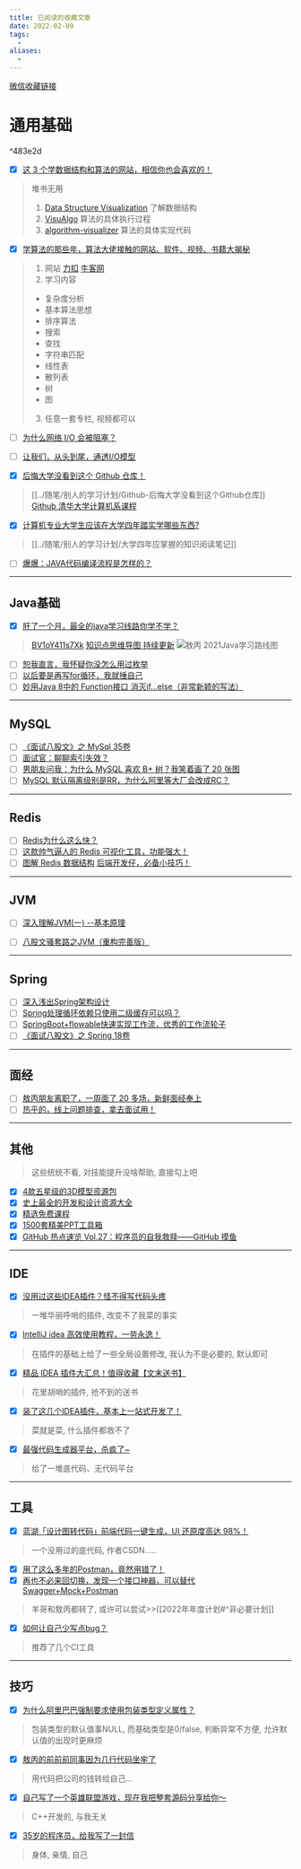 ```yaml
---
title: 已阅读的收藏文章
date: 2022-02-09
tags: 
  - 
aliases: 
  - 
---
```


[微信收藏链接](微信收藏链接.md)

# 通用基础

^483e2d


- [x] [这 3 个学数据结构和算法的网站，相信你也会喜欢的！](http://mp.weixin.qq.com/s?__biz=MzU4ODI1MjA3NQ==&mid=2247488830&idx=1&sn=f1620a5588da32ea4fe47310b770dc63&chksm=fddec3facaa94aec7a3cdc8e4e435cf475b43922941db21bddebce18ebe815480a1d1cff90cf#rd) 
> 堆书无用
> 1. [Data Structure Visualization](https://www.cs.usfca.edu/~galles/visualization/Algorithms.html) 了解数据结构
> 2. [VisuAlgo](https://visualgo.net/zh) 算法的具体执行过程
> 3. [algorithm-visualizer](https://algorithm-visualizer.org/) 算法的具体实现代码

- [x] [学算法的那些年，算法大佬接触的网站、软件、视频、书籍大揭秘](http://mp.weixin.qq.com/s?__biz=MzUyMzQxODM4MA==&mid=2247484313&idx=1&sn=07bc7d35efabd7b98da378487420b8e4&chksm=fa3dadfacd4a24ecd6bba61e7c67db761425fc0caa0bd8c6559aede3770282cc221750e443de#rd) 
> 1. 网站
> [力扣](https://leetcode-cn.com/)
> [牛客网](https://ac.nowcoder.com/acm/home)
> 2. 学习内容
> -   复杂度分析
> -   基本算法思想
> -   排序算法
> -   搜索
> -   查找
> -   字符串匹配
> -   线性表
> -   散列表
> -   树
> -   图
>3. 任意一套专栏, 视频都可以
- [ ] [为什么网络 I/O 会被阻塞？](http://mp.weixin.qq.com/s?__biz=MzAwNDA2OTM1Ng==&mid=2453155350&idx=1&sn=47639c0adf30bd2cab4c5b4cf7bed36f&chksm=8cfd0c95bb8a8583361238b7f02fa5b00770d40f4052ceac8490c12c05b1bba1ba72934953af#rd) 
- [ ] [让我们，从头到尾，通透I/O模型](http://mp.weixin.qq.com/s?__biz=MzAwNDA2OTM1Ng==&mid=2453155372&idx=2&sn=b372bcb1a14ed3816b16100f2064d776&chksm=8cfd0cafbb8a85b9111fdb70205665a64f72698b2d265b2499733fcc0c8a98470d6ac73dd644#rd)

- [x] [后悔大学没看到这个 Github 仓库！](http://mp.weixin.qq.com/s?__biz=MzAwNDA2OTM1Ng==&mid=2453155951&idx=1&sn=b8c48c77e8deb53e8c4db3ee72ef44a5&chksm=8cfd12ecbb8a9bfa4838e6d11a2a9a993d3d8e01fbd3d5a14fa51015bcc5192159538c645736#rd) 
> [[../随笔/别人的学习计划/Github-后悔大学没看到这个Github仓库]]
> [Github 清华大学计算机系课程](https://github.com/PKUanonym/REKCARC-TSC-UHT)

- [x] [计算机专业大学生应该在大学四年踏实学哪些东西?](http://mp.weixin.qq.com/s?__biz=MzUyMzQxODM4MA==&mid=2247484317&idx=1&sn=c7cf4df85fce605123f3e6beae156e1f&chksm=fa3dadfecd4a24e8a165a543233077083293442e941d06cc6066362e43adea756cf857ce4df2#rd) 
> [[../随笔/别人的学习计划/大学四年应掌握的知识阅读笔记]]

- [ ] [爆爆：JAVA代码编译流程是怎样的？](http://mp.weixin.qq.com/s?__biz=MzAwNDA2OTM1Ng==&mid=2453156810&idx=1&sn=b8e7c90ea85775fbe91e2f5aaf0a9ead&chksm=8cfd1149bb8a985f6dbda9502006ff840c3ed5c54912fa41039016d4d0ee2ead90616f53c598#rd)

---

## Java基础
- [x] [肝了一个月，最全的java学习线路你学不学？](http://mp.weixin.qq.com/s?__biz=MzAwNDA2OTM1Ng==&mid=2453155765&idx=1&sn=6c728a68d0155bd9a3c5eef53bb836df&chksm=8cfd0d36bb8a84202a05424ed4615ac18e343247e7bce23b7f6c4a64a61e3f66dda304dbe4ab#rd) 
> [BV1oY411s7Xk](https://www.bilibili.com/video/BV1oY411s7Xk?from=search&seid=17463892242542415234&spm_id_from=333.337.0.0)
> [知识点思维导图 持续更新](https://www.processon.com/view/619e6351e401fd48c0ab9e3b?fromnew=1#pc)
> ![敖丙 2021Java学习路线图](../../../static/files/2021最新java学习路线.xmind)
- [ ] [恕我直言，我怀疑你没怎么用过枚举](http://mp.weixin.qq.com/s?__biz=MzU4ODI1MjA3NQ==&mid=2247485369&idx=1&sn=0f1a5f3a7cf840a145fdc01719697821&chksm=fdded17dcaa9586b2e5a221f8c91f86422b2fcb02b68727a18529f24287f2b28e21da79be86a#rd)
- [ ] [以后要是再写for循环，我就捶自己](http://mp.weixin.qq.com/s?__biz=MzU4ODI1MjA3NQ==&mid=2247484985&idx=1&sn=29209d6f17297c27ef84a2ecb2efcdda&chksm=fdded0fdcaa959ebda04393482f9302a368dec578040bede7ad03e23c86c94b09224df6f7fa6#rd) 
- [ ] [妙用Java 8中的 Function接口 消灭if...else（非常新颖的写法）](http://mp.weixin.qq.com/s?__biz=Mzg3MzU2Njk3MA==&mid=2247501822&idx=1&sn=416737947811cd7e69b093fdbdcb1f20&chksm=cedc806bf9ab097d6bfd15a013b7596e3f6f244df9862fe4fb9813585f1c6630e057776b3a5a#rd) 

---

## MySQL
- [ ] [《面试八股文》之 MySql 35卷](http://mp.weixin.qq.com/s?__biz=MzAwNDA2OTM1Ng==&mid=2453156757&idx=2&sn=c33de1baf02a1dc9e7ff72f560f692b7&chksm=8cfd1116bb8a9800f577441266aeed799df7d8e29d9d13993b152739f469bb1a9d60646df68d#rd) 
- [ ] [面试官：聊聊索引失效？](http://mp.weixin.qq.com/s?__biz=MzAwNDA2OTM1Ng==&mid=2453156934&idx=1&sn=38de0442b2a8cd0360ffe0a0c638105f&chksm=8cfd16c5bb8a9fd3dabe2ac7f2c8e67b282161849d05d23618b964205092c696798dd385868a#rd) 
- [ ] [男朋友问我：为什么 MySQL 喜欢 B+ 树？我笑着画了 20 张图](http://mp.weixin.qq.com/s?__biz=MzAwNDA2OTM1Ng==&mid=2453156138&idx=1&sn=9973aa861063b8ef1c44834f6fd4ead6&chksm=8cfd13a9bb8a9abf0c3f1b40e8312b56f9a47f9ef174127579208c47b2add75a51d1f645cecd#rd)
- [ ] [MySQL 默认隔离级别是RR，为什么阿里等大厂会改成RC？](http://mp.weixin.qq.com/s?__biz=MzAwNDA2OTM1Ng==&mid=2453155508&idx=2&sn=8fa7f2ba029cb59300c61a460c2e7b5e&chksm=8cfd0c37bb8a85211987bd076f5d42a71f4c7f16537df179e7ec3090774b5d91738bd5ff092b#rd)

---

## Redis
- [ ] [Redis为什么这么快？](http://mp.weixin.qq.com/s?__biz=MzAwNDA2OTM1Ng==&mid=2453156481&idx=1&sn=9e4870fb4c38838314d14369469b9def&chksm=8cfd1002bb8a9914891d1df298b67bdae7238fd59e3f621dd20fab569853dbfdae392015610e#rd) 
- [ ] [这款帅气逼人的 Redis 可视化工具，功能强大！](http://mp.weixin.qq.com/s?__biz=MzU3MDAzNDg1MA==&mid=2247497507&idx=1&sn=f22011789cfa6506f06c63c11210e0ed&chksm=fcf728eecb80a1f8c8a0a20ed4be53451aae0c26cf6ae07a115d2f2c4fa5b307bc09d6e6e166#rd)
- [ ] [图解 Redis 数据结构](http://mp.weixin.qq.com/s?__biz=MzAwNDA2OTM1Ng==&mid=2453155662&idx=1&sn=0037ba5cbc057d5f07d1b318ccf72b6a&chksm=8cfd0dcdbb8a84db2dd424114710bf8750cb38bdc4a6c5525b1e0ba8475b188cd67da7ebf8b6#rd) [后端开发仔，必备小技巧！](http://mp.weixin.qq.com/s?__biz=MzAwNDA2OTM1Ng==&mid=2453155720&idx=2&sn=29c586784822071a60ff99659cfd5456&chksm=8cfd0d0bbb8a841d3280ca6b21041a277be63800d8251753bcda53463e62b2a79cb3edb5f24a#rd) 

---

## JVM
- [ ] [深入理解JVM(一) --基本原理](http://mp.weixin.qq.com/s?__biz=MzU4MjY5Nzg4MQ==&mid=100000013&idx=1&sn=ce4ed4d2b316822c95e5d4f1fd2ca2c6&chksm=7db517fb4ac29eedfd8a5f9b9a3821e872fabbfa7060795ea81dd4787acd9d6da9c3671445dd#rd)
- [ ] [八股文骚套路之JVM（重构完善版）](http://mp.weixin.qq.com/s?__biz=MzAwNDA2OTM1Ng==&mid=2453156249&idx=2&sn=1a4400b4fb857ce11d6e5c2279e106f5&chksm=8cfd131abb8a9a0c5207c532bff46fc3c8511760f0b3493a7551c6d2b31367177df2cb5ca6a7#rd) 


---

## Spring
- [ ] [深入浅出Spring架构设计](http://mp.weixin.qq.com/s?__biz=MzAwNDA2OTM1Ng==&mid=2453156681&idx=1&sn=cfde18f2690146cb89f2613b1668d706&chksm=8cfd11cabb8a98dc02bd3ffe046db9125f06f59e8c4b2233a58a240b03d4633da31ece553168#rd) 
- [ ] [Spring处理循环依赖只使用二级缓存可以吗？](http://mp.weixin.qq.com/s?__biz=Mzg5NDM1ODk4Mw==&mid=2247530463&idx=2&sn=632f8816edb28c1f1127d104bd12c2e7&chksm=c022f377f7557a6164bb191d5ab61c09be6fe579f1ab6cdfa54e3ad0afd37df98288eb7d7992#rd) 
- [ ] [SpringBoot+flowable快速实现工作流，优秀的工作流轮子](http://mp.weixin.qq.com/s?__biz=MzA4NzQ0Njc4Ng==&mid=2247503450&idx=1&sn=85bc129e7e0c83673438bbfd7c51220a&chksm=903bca37a74c43215bb412277ab7e5f66ab477270f9e031ba1022de3e5f438484717553cc15d#rd)
- [ ] [《面试八股文》之 Spring 18卷](http://mp.weixin.qq.com/s?__biz=MzAwNDA2OTM1Ng==&mid=2453155226&idx=2&sn=8bf0c9fb852de5dd5ae4123f9f081dd3&chksm=8cfd0f19bb8a860fbe7850cf125ad9c9a45c686a1bb55bf47ee71313e313c639abfc2b7e72e5#rd)

---

## 面经
- [ ] [敖丙朋友离职了，一周面了 20 多场，新鲜面经奉上](http://mp.weixin.qq.com/s?__biz=MzAwNDA2OTM1Ng==&mid=2453156720&idx=2&sn=663367da8b02ce25638900b647af7f75&chksm=8cfd11f3bb8a98e55b2ca540fb39c70489c0ba3ae768a311fd9e8ae6314a35281d12b57670e7#rd)
- [ ] [热乎的，线上问题排查，拿去面试用！](http://mp.weixin.qq.com/s?__biz=MzAwNDA2OTM1Ng==&mid=2453154854&idx=2&sn=3458b5786fb733db947c42e183f193bf&chksm=8cfd0ea5bb8a87b369c275878215648dafc92ba4b009bd5eac87692c2f4edc5ac7ee40490f97#rd) 

---

## 其他
> 这些统统不看, 对技能提升没啥帮助, 直接勾上吧
- [x] [4款五星级的3D模型资源包](http://mp.weixin.qq.com/s?__biz=MzU5MjQ1NTEwOA==&mid=2247497812&idx=1&sn=48e0d4aeb9a02dd39e238a3848c973b7&chksm=fe1dccffc96a45e9aba2325b3652c7bb19bfbd6a98d19b61f264be8140972044744929c5ec42#rd) 
- [x] [史上最全的开发和设计资源大全](http://mp.weixin.qq.com/s?__biz=MzAxODE2MjM1MA==&mid=504068349&idx=1&sn=5bb885b39df86155f7fe9148083a9027&chksm=0025af3c3752262a0e8b2d9ae90072c57cf4ac4dcbeee3db9dc4c355862e604ace9515cde7e1#rd)
- [x] [精选免费课程](https://shimo.im/docs/Xk8xvywH8XCGqjTc/read) 
- [x] [1500套精美PPT工具箱](https://shimo.im/docs/jRDTrYPPChryYtPW/read) 
- [x] [GitHub 热点速览 Vol.27：程序员的自我救赎——GitHub 摸鱼](http://mp.weixin.qq.com/s?__biz=MzA5MzYyNzQ0MQ==&mid=2247486998&idx=1&sn=3d5e88a1c5fdcdfc611ea2aa1997ad3b&chksm=905bbb48a72c325ec806ea81b511f730290bd9c201a6e991ac8bbbef72e3fa6651b549d43ab0#rd)

---

## IDE
- [x] [没用过这些IDEA插件？怪不得写代码头疼](http://mp.weixin.qq.com/s?__biz=MzU4ODI1MjA3NQ==&mid=2247485342&idx=1&sn=7f845f857593d3a681957a26d348ea54&chksm=fdded15acaa9584c26aca3ccea67560365664f8a2faebe76f7796504df66c0743cd419027d66#rd) 
> 一堆华丽呼哨的插件, 改变不了我菜的事实
- [x] [IntelliJ idea 高效使用教程，一劳永逸！](http://mp.weixin.qq.com/s?__biz=MzU0NjA4MDg0Ng==&mid=2247493664&idx=1&sn=161348473e49e37044d976ba4d2cb00e&chksm=fb61b901cc1630174139949f57bb0c65218700c00036fadfa09d0c8d941aea3b95ec106d65cf#rd) 
> 在插件的基础上给了一些全局设置修改, 我认为不是必要的, 默认即可
- [x] [精品 IDEA 插件大汇总！值得收藏【文末送书】](http://mp.weixin.qq.com/s?__biz=Mzg5NDM1ODk4Mw==&mid=2247522177&idx=1&sn=237cfcf65f1b66722c6dafa33a09d63c&chksm=c0221329f7559a3fc304b90acb8dea0aaf366bc4d3ed6c90ef4ff5b24c4b5d2b6757feaba0e5#rd) 
> 花里胡哨的插件, 抢不到的送书
- [x] [装了这几个IDEA插件，基本上一站式开发了！](http://mp.weixin.qq.com/s?__biz=Mzg5NDM1ODk4Mw==&mid=2247524681&idx=1&sn=7a4f6621fe24db41c7d172c6520750a3&chksm=c022e5e1f7556cf702071c229f72273d9537d15566089d888d311a67a22f12cfb2130cbec4aa#rd) 
> 菜就是菜, 什么插件都救不了
- [x] [最强代码生成器平台，杀疯了~](http://mp.weixin.qq.com/s?__biz=MzU3MDAzNDg1MA==&mid=2247493012&idx=1&sn=312bc88c3cc3c4df9ea3fdc4aadc3ec6&chksm=fcf73a59cb80b34f3737604fc5ae82f69bd4fe46de1229dd17f65c0b0f4c5bcaddc57500eb73#rd)
> 给了一堆底代码、无代码平台

---

## 工具
- [x] [蓝湖「设计图转代码」前端代码一键生成，UI 还原度高达 98%！](http://mp.weixin.qq.com/s?__biz=MjM5MjAwODM4MA==&mid=2650895062&idx=1&sn=96745ecd3f318034190ce563b3fbbbbc&chksm=bd5903058a2e8a13f649d990c441e02919337d6089dfcc72f86bd0694ee5353805ed264b514a#rd)
> 一个没用过的底代码, 作者CSDN.....
- [x] [用了这么多年的Postman，竟然用错了！](http://mp.weixin.qq.com/s?__biz=MzU4ODI1MjA3NQ==&mid=2247509942&idx=1&sn=7b0038f5b7ee8fdc5282a6e632abe14d&chksm=fddd7172caaaf864ad6b6fd59b92e373a58a0c99241317b2364e7b0374b7b147bb0da6645ce0#rd) 
- [x] [再也不必来回切换，发现一个接口神器，可以替代 Swagger+Mock+Postman](http://mp.weixin.qq.com/s?__biz=MzAwNDA2OTM1Ng==&mid=2453156720&idx=1&sn=bf6558261a5b44f117c030cae7ab9909&chksm=8cfd11f3bb8a98e5924f72c3c9fc6efc3b316b4c46a3e354946418843652a5b93815cdfbddb1#rd) 
> 羊哥和敖丙都转了, 或许可以尝试>>[[2022年年度计划#^非必要计划]]
- [x] [如何让自己少写点bug？](http://mp.weixin.qq.com/s?__biz=MzU4ODI1MjA3NQ==&mid=2247484832&idx=1&sn=09a39ce6a0f0ce57317a979458928e39&chksm=fdded364caa95a72dc41bfc43accb91be08341688f1908837a029e1a6b826cac5bbd3cf30485#rd) 
> 推荐了几个CI工具

---

## 技巧
- [x] [为什么阿里巴巴强制要求使用包装类型定义属性？](http://mp.weixin.qq.com/s?__biz=MzAwNDA2OTM1Ng==&mid=2453154775&idx=2&sn=37001af72d40da7794a0651487ed7793&chksm=8cfd0954bb8a80423fa668d611bcc21a568131b5ad9d70a935197c5019f3a302cbfd2f82afdc#rd)
> 包装类型的默认值事NULL, 而基础类型是0/false, 判断异常不方便, 允许默认值的出现时更麻烦
- [x] [敖丙的前前前同事因为几行代码坐牢了](http://mp.weixin.qq.com/s?__biz=MzAwNDA2OTM1Ng==&mid=2453156092&idx=1&sn=f217499d49624f6b595a25bccc6408f2&chksm=8cfd127fbb8a9b6946522860b4fe9d6fd7f735497df3041fd27fcccb29f730bc89c57a8a5a03#rd)
> 用代码把公司的钱转给自己... 
- [x] [自己写了一个英雄联盟游戏，现在我把整套源码分享给你～](http://mp.weixin.qq.com/s?__biz=MzU1NjgwNTExNQ==&mid=2247492317&idx=1&sn=38ba4add159527a5d2addb096db72566&chksm=fc3ddc49cb4a555f12a1e8f38217748dc2df8a5e6fa2f501528c4caf0125cc7cb0843a13be9d#rd)
> C++开发的, 与我无关
- [x] [35岁的程序员，给我写了一封信](http://mp.weixin.qq.com/s?__biz=MzAwNDA2OTM1Ng==&mid=2453156750&idx=1&sn=3698fd9926ce9743d08383d348d3e966&chksm=8cfd110dbb8a981b780654061cd1e93952bbfc8e7e2287d509836ede8687a3c7a7b4ff2f7313#rd) 
> 身体, 亲情, 自己
